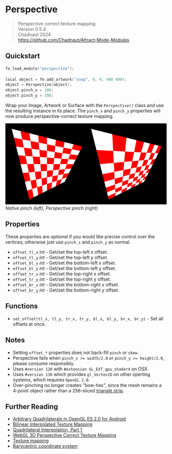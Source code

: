 # Perspective

> Perspective correct texture mapping  
> Version 0.5.4  
> Chadnaut 2024  
> https://github.com/Chadnaut/Attract-Mode-Modules

## Quickstart

```cpp
fe.load_module("perspective");

local object = fe.add_artwork("snap", 0, 0, 400 400);
object = Perspective(object);
object.pinch_x = 100;
object.pinch_y = 100;
```

Wrap your Image, Artwork or Surface with the `Perspective()` class and use the resulting instance in its place. The `pinch_x` and `pinch_y` properties will now produce perspective-correct texture mapping.

![Example](example.png)\
*Native pinch (left), Perspective pinch (right)*

## Properties

These properties are *optional* if you would like precise control over the vertices, otherwise just use `pinch_x` and `pinch_y` as normal.

- `offset_tl_x` *int* - Get/set the top-left x offset.
- `offset_tl_y` *int* - Get/set the top-left y offset.
- `offset_bl_x` *int* - Get/set the bottom-left x offset.
- `offset_bl_y` *int* - Get/set the bottom-left y offset.
- `offset_tr_x` *int* - Get/set the top-right x offset.
- `offset_tr_y` *int* - Get/set the top-right y offset.
- `offset_br_x` *int* - Get/set the bottom-right x offset.
- `offset_br_y` *int* - Get/set the bottom-right y offset.

## Functions

- `set_offset(tl_x, tl_y, tr_x, tr_y, bl_x, bl_y, br_x, br_y)` - Set all offsets at once.

## Notes

- Setting `offset_*` properties does not back-fill `pinch` or `skew`.
- Perspective fails when `pinch_x >= width/2.0` or `pinch_y >= height/2.0`, please consume responsibly.
- Uses `#version 120` with `#extension GL_EXT_gpu_shader4` on OSX.
- Uses `#version 130` which provides `gl_VertexID` on other operting systems, which requires `OpenGL 2.0`.
- Over-pinching no longer creates "bow-ties", since the mesh remains a 4-point object rather than a 256-sliced [triangle strip](https://github.com/oomek/attractplus/blob/master/src/sprite.cpp#L300).

## Further Reading

- [Arbitrary Quadrilaterals in OpenGL ES 2.0 for Android](https://github.com/bitlush/android-arbitrary-quadrilaterals-in-opengl-es-2-0/blob/master/ArbitraryQuadrilateralsActivity.java)
- [Bilinear Interpolated Texture Mapping](https://pumpkin-games.net/wp/?p=215)
- [Quadrilateral Interpolation, Part 1](https://www.reedbeta.com/blog/quadrilateral-interpolation-part-1/)
- [WebGL 3D Perspective Correct Texture Mapping](https://webglfundamentals.org/webgl/lessons/webgl-3d-perspective-correct-texturemapping.html)
- [Texture mapping](https://en.wikipedia.org/wiki/Texture_mapping#Affine_texture_mapping)
- [Barycentric coordinate system](https://en.wikipedia.org/wiki/Barycentric_coordinate_system)
